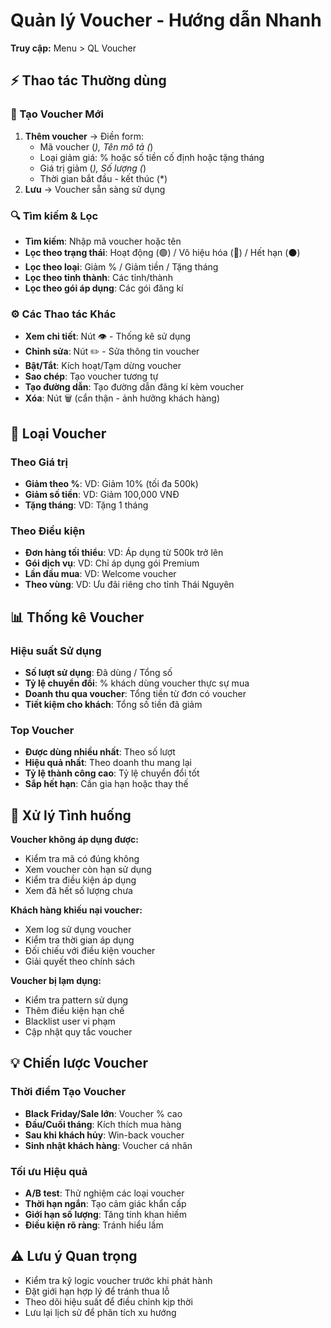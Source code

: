# Quản lý Voucher - Hướng dẫn Nhanh

**Truy cập:** Menu > QL Voucher

## ⚡ Thao tác Thường dùng

### 🎫 Tạo Voucher Mới
1. **Thêm voucher** → Điền form:
   - Mã voucher (*), Tên mô tả (*)
   - Loại giảm giá: % hoặc số tiền cố định hoặc tặng tháng
   - Giá trị giảm (*), Số lượng (*)
   - Thời gian bắt đầu - kết thúc (*)
2. **Lưu** → Voucher sẵn sàng sử dụng

### 🔍 Tìm kiếm & Lọc
- **Tìm kiếm**: Nhập mã voucher hoặc tên
- **Lọc theo trạng thái**: Hoạt động (🟢) / Vô hiệu hóa (🔴) / Hết hạn (⚫)
- **Lọc theo loại**: Giảm % / Giảm tiền / Tặng tháng
- **Lọc theo tỉnh thành**: Các tỉnh/thành
- **Lọc theo gói áp dụng**: Các gói đăng kí

### ⚙️ Các Thao tác Khác
- **Xem chi tiết**: Nút 👁️ - Thống kê sử dụng
- **Chỉnh sửa**: Nút ✏️ - Sửa thông tin voucher
- **Bật/Tắt**: Kích hoạt/Tạm dừng voucher
- **Sao chép**: Tạo voucher tương tự
- **Tạo đường dẫn**: Tạo đường dẫn đăng kí kèm voucher
- **Xóa**: Nút 🗑️ (cẩn thận - ảnh hưởng khách hàng)

## 🎯 Loại Voucher

### Theo Giá trị
- **Giảm theo %**: VD: Giảm 10% (tối đa 500k)
- **Giảm số tiền**: VD: Giảm 100,000 VNĐ
- **Tặng tháng**: VD: Tặng 1 tháng

### Theo Điều kiện
- **Đơn hàng tối thiểu**: VD: Áp dụng từ 500k trở lên
- **Gói dịch vụ**: VD: Chỉ áp dụng gói Premium
- **Lần đầu mua**: VD: Welcome voucher
- **Theo vùng**: VD: Ưu đãi riêng cho tỉnh Thái Nguyên

## 📊 Thống kê Voucher

### Hiệu suất Sử dụng
- **Số lượt sử dụng**: Đã dùng / Tổng số
- **Tỷ lệ chuyển đổi**: % khách dùng voucher thực sự mua
- **Doanh thu qua voucher**: Tổng tiền từ đơn có voucher
- **Tiết kiệm cho khách**: Tổng số tiền đã giảm

### Top Voucher
- **Được dùng nhiều nhất**: Theo số lượt
- **Hiệu quả nhất**: Theo doanh thu mang lại
- **Tỷ lệ thành công cao**: Tỷ lệ chuyển đổi tốt
- **Sắp hết hạn**: Cần gia hạn hoặc thay thế

## 🔧 Xử lý Tình huống

**Voucher không áp dụng được:**
- Kiểm tra mã có đúng không
- Xem voucher còn hạn sử dụng
- Kiểm tra điều kiện áp dụng
- Xem đã hết số lượng chưa

**Khách hàng khiếu nại voucher:**
- Xem log sử dụng voucher
- Kiểm tra thời gian áp dụng
- Đối chiếu với điều kiện voucher
- Giải quyết theo chính sách

**Voucher bị lạm dụng:**
- Kiểm tra pattern sử dụng
- Thêm điều kiện hạn chế
- Blacklist user vi phạm
- Cập nhật quy tắc voucher

## 💡 Chiến lược Voucher

### Thời điểm Tạo Voucher
- **Black Friday/Sale lớn**: Voucher % cao
- **Đầu/Cuối tháng**: Kích thích mua hàng
- **Sau khi khách hủy**: Win-back voucher
- **Sinh nhật khách hàng**: Voucher cá nhân

### Tối ưu Hiệu quả
- **A/B test**: Thử nghiệm các loại voucher
- **Thời hạn ngắn**: Tạo cảm giác khẩn cấp
- **Giới hạn số lượng**: Tăng tính khan hiếm
- **Điều kiện rõ ràng**: Tránh hiểu lầm

## ⚠️ Lưu ý Quan trọng
- Kiểm tra kỹ logic voucher trước khi phát hành
- Đặt giới hạn hợp lý để tránh thua lỗ
- Theo dõi hiệu suất để điều chỉnh kịp thời
- Lưu lại lịch sử để phân tích xu hướng
